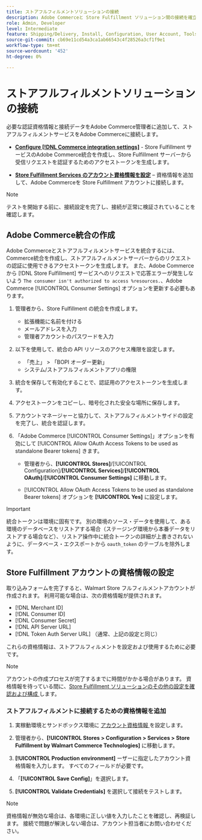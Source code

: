 ```yaml
---
title: ストアフルフィルメントソリューションの接続
description: Adobe Commerceと Store Fulfillment ソリューション間の接続を確立します。 Adobe Commerce統合を作成して認証し、Store Fulfillment アカウント資格情報をAdobe Commerce サービス設定に追加します。
role: Admin, Developer
level: Intermediate
feature: Shipping/Delivery, Install, Configuration, User Account, Tools and External Services
source-git-commit: cb69e11cd54a3ca1ab66543c4f28526a3cf1f9e1
workflow-type: tm+mt
source-wordcount: '452'
ht-degree: 0%

---
```


# ストアフルフィルメントソリューションの接続

必要な認証資格情報と接続データをAdobe Commerce管理者に追加して、ストアフルフィルメントサービスをAdobe Commerceに接続します。

- **[Configure [!DNL Commerce integration settings]](#create-an-adobe-commerce-integration)** - Store Fulfillment サービスのAdobe Commerce統合を作成し、Store Fulfillment サーバーから受信リクエストを認証するためのアクセストークンを生成します。

- **[Store Fulfillment Services のアカウント資格情報を設定](#configure-store-fulfillment-account-credentials)** – 資格情報を追加して、Adobe Commerceを Store Fulfillment アカウントに接続します。

>[!NOTE]
>
>テストを開始する前に、接続設定を完了し、接続が正常に検証されていることを確認します。

## Adobe Commerce統合の作成

Adobe Commerceとストアフルフィルメントサービスを統合するには、Commerce統合を作成し、ストアフルフィルメントサーバーからのリクエストの認証に使用できるアクセストークンを生成します。 また、Adobe Commerceから [!DNL Store Fulfillment] サービスへのリクエストで応答エラーが発生しないよう `The consumer isn't authorized to access %resources.`、Adobe Commerce [!UICONTROL Consumer Settings] オプションを更新する必要もあります。

1. 管理者から、Store Fulfillment の統合を作成します。

   - 拡張機能に名前を付ける
   - メールアドレスを入力
   - 管理者アカウントのパスワードを入力

1. 以下を使用して、統合の API リソースのアクセス権限を設定します。

   - 「売上」 > 「BOPI オーダー更新」
   - システム/ストアフルフィルメントアプリの権限

1. 統合を保存して有効化することで、認証用のアクセストークンを生成します。

1. アクセストークンをコピーし、暗号化された安全な場所に保存します。

1. アカウントマネージャーと協力して、ストアフルフィルメントサイドの設定を完了し、統合を認証します。

1. 「Adobe Commerce [!UICONTROL Consumer Settings]」オプションを有効にして [!UICONTROL Allow OAuth Access Tokens to be used as standalone Bearer tokens] きます。

   - 管理者から、**[!UICONTROL Stores]**/[!UICONTROL Configuration]/**[!UICONTROL Services]**/**[!UICONTROL OAuth]**/**[!UICONTROL Consumer Settings]** に移動します。

   - [!UICONTROL Allow OAuth Access Tokens to be used as standalone Bearer tokens] オプションを **[!UICONTROL Yes]** に設定します。

>[!IMPORTANT]
>
> 統合トークンは環境に固有です。 別の環境のソース・データを使用して、ある環境のデータベースをリストアする場合（ステージング環境から本番データをリストアする場合など）、リストア操作中に統合トークンの詳細が上書きされないように、データベース・エクスポートから `oauth_token` のテーブルを除外します。


## Store Fulfillment アカウントの資格情報の設定

取り込みフォームを完了すると、Walmart Store フルフィルメントアカウントが作成されます。 利用可能な場合は、次の資格情報が提供されます。

- [!DNL Merchant ID]
- [!DNL Consumer ID]
- [!DNL Consumer Secret]
- [!DNL API Server URL]
- [!DNL Token Auth Server URL] （通常、上記の設定と同じ）

これらの資格情報は、ストアフルフィルメントを設定および使用するために必要です。

>[!NOTE]
>
>アカウントの作成プロセスが完了するまでに時間がかかる場合があります。 資格情報を待っている間に、[Store Fulfillment ソリューションのその他の設定を確認および構成 ](service-config-settings-overview.md) します。

### ストアフルフィルメントに接続するための資格情報を追加

1. 実稼動環境とサンドボックス環境に [ アカウント資格情報 ](enable-general.md) を設定します。

1. 管理者から、**[!UICONTROL Stores > Configuration > Services > Store Fulfillment by Walmart Commerce Technologies]** に移動します。

1. **[!UICONTROL Production environment]** ーザーに指定したアカウント資格情報を入力します。 すべてのフィールドが必要です。

1. 「**[!UICONTROL Save Config]**」を選択します。

1. **[!UICONTROL Validate Credentials]** を選択して接続をテストします。

>[!NOTE]
>
>資格情報が無効な場合は、各環境に正しい値を入力したことを確認し、再検証します。 接続で問題が解決しない場合は、アカウント担当者にお問い合わせください。
